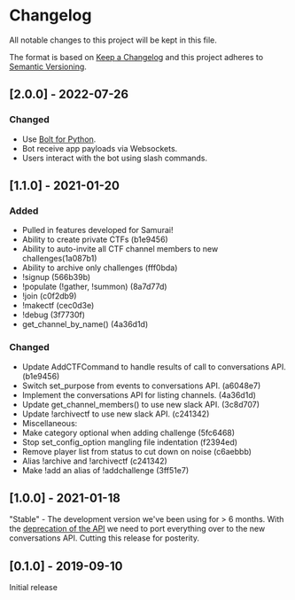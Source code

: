 # Changelog
All notable changes to this project will be kept in this file.

The format is based on [Keep a Changelog](http://keepachangelog.com/)
and this project adheres to [Semantic Versioning](http://semver.org/).

## [2.0.0] - 2022-07-26
### Changed
* Use [Bolt for Python](https://github.com/slackapi/bolt-python).
* Bot receive app payloads via Websockets.
* Users interact with the bot using slash commands.

## [1.1.0] - 2021-01-20
### Added
* Pulled in features developed for Samurai!
* Ability to create private CTFs (b1e9456)
* Ability to auto-invite all CTF channel members to new challenges(1a087b1)
* Ability to archive only challenges (fff0bda)
* !signup (566b39b)
* !populate (!gather, !summon) (8a7d77d)
* !join (c0f2db9)
* !makectf (cec0d3e)
* !debug (3f7730f)
* get_channel_by_name() (4a36d1d)

### Changed
* Update AddCTFCommand to handle results of call to conversations API. (b1e9456)
* Switch set_purpose from events to conversations API. (a6048e7)
* Implement the conversations API for listing channels. (4a36d1d)
* Update get_channel_members() to use new slack API. (3c8d707)
* Update !archivectf to use new slack API. (c241342)
* Miscellaneous:
* Make category optional when adding challenge (5fc6468)
* Stop set_config_option mangling file indentation (f2394ed)
* Remove player list from status to cut down on noise (c6aebbb)
* Alias !archive and !archivectf (c241342)
* Make !add an alias of !addchallenge (3ff51e7)

## [1.0.0] - 2021-01-18
"Stable" - The development version we've been using for > 6 months. With the
[deprecation of the
API](https://api.slack.com/changelog/2020-01-deprecating-antecedents-to-the-conversations-api)
we need to port everything over to the new conversations API. Cutting this
release for posterity.

## [0.1.0] - 2019-09-10
Initial release
